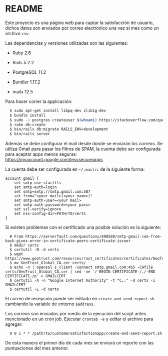 # README

Este proyecto es una página web para captar la satisfacción de usuario, dichos datos son enviados por correo electronico una vez al mes como un archivo `csv`.

Las dependencias y versiones utilizadas son las siguientes:

 * Ruby 2.6
 
 * Rails 5.2.2
 
 * PostgreSQL 11.2
 
 * Bundler 1.17.2
 
 * mailx 12.5
 
Para hacer correr la applicación:

```bash
  $ sudo apt-get install libpq-dev zlib1g-dev
  $ bundle install
  $ sudo -u postgres createuser $(whoami) https://stackoverflow.com/questions/23125872/creating-user-for-postgresql-on-rails
  $ rake db:create
  $ bin/rails db:migrate RAILS_ENV=development
  $ bin/rails server
```

Además se debe configurar el mail desde donde se enviarán los correos.
Se utiliza Gmail para pasar los filtros de SPAM, la cuenta debe ser configurada para aceptar apps menos seguras: https://myaccount.google.com/lesssecureapps

La cuenta debe ser configurada en `~/.mailrc` de la siguiente forma:

```
account gmail {
    set smtp-use-starttls
    set smtp-auth=login
    set smtp=smtp://smtp.gmail.com:587
    set from="<your mail>(<your name>)"
    set smtp-auth-user=<your mail>
    set smtp-auth-password=<your pass>
    set ssl-verify=ignore
    set nss-config-dir=PATH/TO/certs
}
```

Si existen problemas con el certificado una posible solución es la siguiente:
```
  # From https://serverfault.com/questions/498588/smtp-gmail-com-from-bash-gives-error-in-certificate-peers-certificate-issuer
  $ mkdir certs
  $ certutil -N -d certs
  $ wget https://www.geotrust.com/resources/root_certificates/certificates/GeoTrust_Global_CA.cer
  $ mv GeoTrust_Global_CA.cer certs/
  $ echo -n | openssl s_client -connect smtp.gmail.com:465 -CAfile certs/GeoTrust_Global_CA.cer | sed -ne '/-BEGIN CERTIFICATE-/,/-END CERTIFICATE-/p' > GMAILCERT
  $ certutil -A -n "Google Internet Authority" -t "C,," -d certs -i GMAILCERT
  $ certutil -L -d certs
```

El correo de recepción puede ser editado en `create-and-send-report.sh` cambiando la variable de entorno `$address`.

Los correos son enviados por medio de la ejecución del script antes mencionado en un cron job.
Ejecutar `crontab -e` y editar el archivo para agregar:

```
  0 0 1 * * /path/to/customersatisfactionapp/create-and-send-report.sh
```

De esta manera el primer día de cada mes se enviará un reporte con las puntuaciones del mes anterior. 
